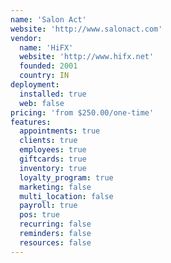 ```yaml
---
name: 'Salon Act'
website: 'http://www.salonact.com'
vendor:
  name: 'HiFX'
  website: 'http://www.hifx.net'
  founded: 2001
  country: IN
deployment:
  installed: true
  web: false
pricing: 'from $250.00/one-time'
features:
  appointments: true
  clients: true
  employees: true
  giftcards: true
  inventory: true
  loyalty_program: true
  marketing: false
  multi_location: false
  payroll: true
  pos: true
  recurring: false
  reminders: false
  resources: false
---
```

